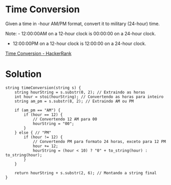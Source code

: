 # Time Conversion

Given a time in -hour AM/PM format, convert it to military (24-hour) time.

Note: - 12:00:00AM on a 12-hour clock is 00:00:00 on a 24-hour clock.
- 12:00:00PM on a 12-hour clock is 12:00:00 on a 24-hour clock.

[Time Conversion - HackerRank](https://www.hackerrank.com/challenges/time-conversion/problem?isFullScreen=true)

# Solution

```
string timeConversion(string s) {
    string hourString = s.substr(0, 2); // Extraindo as horas
    int hour = stoi(hourString); // Convertendo as horas para inteiro
    string am_pm = s.substr(8, 2); // Extraindo AM ou PM

    if (am_pm == "AM") {
        if (hour == 12) {
            // Convertendo 12 AM para 00
            hourString = "00";
        }
    } else { // "PM"
        if (hour != 12) {
            // Convertendo PM para formato 24 horas, exceto para 12 PM
            hour += 12;
            hourString = (hour < 10) ? "0" + to_string(hour) : to_string(hour);
        }
    }

    return hourString + s.substr(2, 6); // Montando a string final
}
```